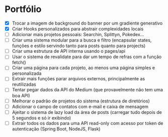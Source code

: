 # Portfólio

- [x] Trocar a imagem de background do banner por um gradiente generativo
- [x] Criar Hooks personalizados para abstrair complexidades locais
- [ ] Adicionar mais projetos pessoais: Searchin, Splittyn, Pokedex...
- [ ] Criar uma sistema modular para a busca e filtro (encapsular states, funções e estilo servindo tanto para posts quanto para projects)
- [ ] Criar uma estrutura de API interna usando o pages/api
- [ ] Usar o sistema de revalidate para dar um tempo de refras com a função fetch()
- [ ] Criar uma página para cada projeto, ao menos uma página simples e personalizada
- [ ] Extrair mais funções parar arquivos externos, principalmente as reutilizadas
- [ ] Tentar pegar dados da API do Medium (que provavelmente não tem uma boa API)
- [ ] Melhorar o padrão de projetos do sistema (estrutura de diretórios)
- [ ] Adicionar o campo de contatos com e-mail e caixa de mensagem
- [ ] Ajeitar o sistema de lazy load da área de posts (carregar tudo depois de 5 segundos e só ir exibindo)
- [ ] Extrair todos os dados para uma API read-only com acesso por token de autenticação (Spring Boot, NodeJS, Flask)
